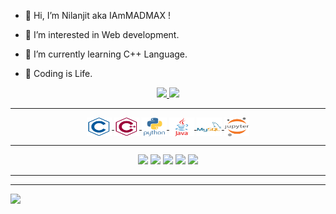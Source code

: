   - <p>👋 Hi, I’m Nilanjit aka IAmMADMAX !</p>
  - <p>👀 I’m interested in Web development.</p>
  - <p>🌱 I’m currently learning C++ Language.</p>
  - <p>💞️ Coding is Life. </p>
<div align="center">
  <a href="https://github.com/CoderMADMAX">
<img height="160em" src="https://github-readme-stats.vercel.app/api?username=Nilanjit07&show_icons=true&theme=tokyonight&include_all_commits=true&count_private=true"/>
<img height="160em" src="https://github-readme-stats.vercel.app/api/top-langs/?username=Nilanjit07&layout=compact&langs_count=7&theme=tokyonight"/>
</div>
  <hr>
  <div align="center" style="display: inline_block">
  <img align="center" alt="Rafa-HTML" height="30" width="40" src="https://github.com/devicons/devicon/blob/master/icons/c/c-line.svg">
  <img align="center" alt="Rafa-Cplusplus" height="30" width="40" src="https://github.com/devicons/devicon/blob/master/icons/cplusplus/cplusplus-line.svg">
  <img align="center" alt="Rafa-HTML" height="30" width="40" src="https://github.com/devicons/devicon/blob/master/icons/python/python-original-wordmark.svg">
  <img align="center" alt="Rafa-HTML" height="30" width="40" src="https://github.com/devicons/devicon/blob/master/icons/java/java-original-wordmark.svg">  
  <img align="center" alt="Rafa-HTML" height="30" width="40" src="https://github.com/devicons/devicon/blob/master/icons/mysql/mysql-original-wordmark.svg">
  <img align="center" alt="Rafa-HTML" height="30" width="40" src="https://github.com/devicons/devicon/blob/master/icons/jupyter/jupyter-original-wordmark.svg">
</div>
<hr>
<div align="center">
  <a href="https://instagram.com/i.am.madmax" target="_blank"><img src="https://img.shields.io/badge/-Instagram-%23E4405F?style=for-the-badge&logo=instagram&logoColor=pink" target="_blank"></a>
  <a href = "mailto:nilanjit.baban07@gmail.com"><img src="https://img.shields.io/badge/-Gmail-%23333?style=for-the-badge&logo=gmail&logoColor=red" target="_blank"></a>
  <a href="https://www.linkedin.com/in/nilanjit-phulia-a9b365196" target="_blank"><img src="https://img.shields.io/badge/-LinkedIn-%230077B5?style=for-the-badge&logo=linkedin&logoColor=white" target="_blank"></a> 
  <a href="https://discord.com/users/521718936635441152/" target="_blank"><img src="https://img.shields.io/badge/-Discord-7289DA?style=for-the-badge&logo=discord&logoColor=white" target="_blank"></a>
  <a href="https://www.facebook.com/nilanjit.ghosal" target="_blank"><img src="https://img.shields.io/badge/-Facebook-3b5998?style=for-the-badge&logo=facebook&logoColor=white" target="_blank"></a>
 </div>
  <hr>
  <hr>
  <img src="https://visitor-badge.glitch.me/badge?page_id=Nilanjit07.Nilanjit07">
   

